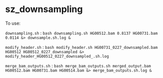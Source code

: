 # sz_downsampling
To use:

`downsampling.sh` : `bash downsampling.sh HG00512.bam 0.8137 HG00731.bam 0.0114 &> downsample.sh.log &`


`modify_header.sh` : `bash modify_header.sh HG00731_0227_downsampled.bam HG00512 HG00512_0227_downsampled &> modify_header_HG00512_0227_downsampled_.sh.log`


`merge_bam_outputs.sh` : `bash merge_bam_outputs.sh merged_output.bam HG00512.bam HG00731.bam HG00514.bam &> merge_bam_outputs.sh.log &`

